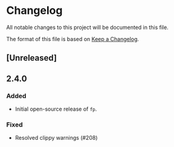 # Changelog

All notable changes to this project will be documented in this file.

The format of this file is based on [Keep a Changelog](https://keepachangelog.com/en/1.0.0/).

## [Unreleased]

## 2.4.0

### Added

- Initial open-source release of `fp`.

### Fixed

- Resolved clippy warnings (#208)
